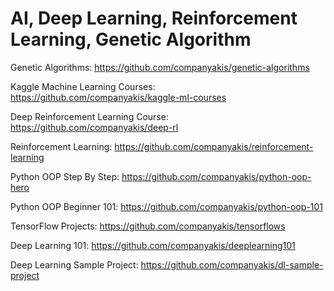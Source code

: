 # AI, Deep Learning, Reinforcement Learning, Genetic Algorithm

Genetic Algorithms:
https://github.com/companyakis/genetic-algorithms

Kaggle Machine Learning Courses:
https://github.com/companyakis/kaggle-ml-courses

Deep Reinforcement Learning Course:
https://github.com/companyakis/deep-rl

Reinforcement Learning:
https://github.com/companyakis/reinforcement-learning

Python OOP Step By Step:
https://github.com/companyakis/python-oop-hero

Python OOP Beginner 101:
https://github.com/companyakis/python-oop-101

TensorFlow Projects:
https://github.com/companyakis/tensorflows

Deep Learning 101:
https://github.com/companyakis/deeplearning101

Deep Learning Sample Project:
https://github.com/companyakis/dl-sample-project
